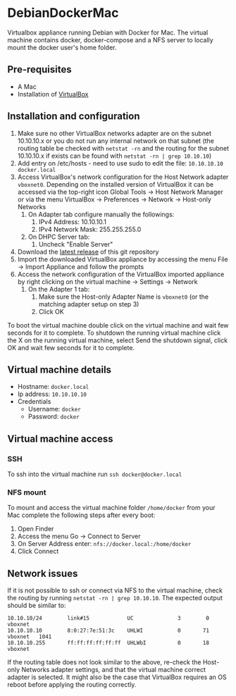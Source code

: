 # DebianDockerMac
Virtualbox appliance running Debian with Docker for Mac.
The virtual machine contains docker, docker-compose and a NFS server to locally mount the docker user's home folder.

## Pre-requisites
* A Mac
* Installation of [VirtualBox](https://www.virtualbox.org/wiki/Downloads)

## Installation and configuration
1. Make sure no other VirtualBox networks adapter are on the subnet 10.10.10.x or you do not run any internal network on that subnet (the routing table be checked with `netstat -rn` and the routing for the subnet 10.10.10.x if exists can be found with `netstat -rn | grep 10.10.10`)
2. Add entry on /etc/hosts - need to use sudo to edit the file: `10.10.10.10 docker.local`
3. Access VirtualBox's network configuration for the Host Network adapter `vboxnet0`. Depending on the installed version of VirtualBox it can be accessed via the top-right icon Global Tools -> Host Network Manager or via the menu VirtualBox -> Preferences -> Network -> Host-only Networks
    1. On Adapter tab configure manually the followings:
        1. IPv4 Address: 10.10.10.1
        2. IPv4 Network Mask: 255.255.255.0
    2. On DHPC Server tab:
        1. Uncheck "Enable Server"
4. Download the [latest release](https://github.com/esimonetti/DebianDockerMac/releases/latest) of this git repository
5. Import the downloaded VirtualBox appliance by accessing the menu File -> Import Appliance and follow the prompts
6. Access the network configuration of the VirtualBox imported appliance by right clicking on the virtual machine -> Settings -> Network
    1. On the Adapter 1 tab:
        1. Make sure the Host-only Adapter Name is `vboxnet0` (or the matching adapter setup on step 3)
        2. Click OK

To boot the virtual machine double click on the virtual machine and wait few seconds for it to complete.
To shutdown the running virtual machine click the X on the running virtual machine, select Send the shutdown signal, click OK and wait few seconds for it to complete.

## Virtual machine details
* Hostname: `docker.local`
* Ip address: `10.10.10.10`
* Credentials
    * Username: `docker`
    * Password: `docker`

## Virtual machine access

### SSH
To ssh into the virtual machine run `ssh docker@docker.local`

### NFS mount
To mount and access the virtual machine folder `/home/docker` from your Mac complete the following steps after every boot:
1. Open Finder
2. Access the menu Go -> Connect to Server
3. On Server Address enter: `nfs://docker.local:/home/docker`
4. Click Connect

## Network issues
If it is not possible to ssh or connect via NFS to the virtual machine, check the routing by running `netstat -rn | grep 10.10.10`.
The expected output should be similar to:
```
10.10.10/24        link#15            UC              3        0 vboxnet
10.10.10.10        8:0:27:7e:51:3c    UHLWI           0       71 vboxnet   1041
10.10.10.255       ff:ff:ff:ff:ff:ff  UHLWbI          0       18 vboxnet
```
If the routing table does not look similar to the above, re-check the Host-only Networks adapter settings, and that the virtual machine correct adapter is selected. It might also be the case that VirtualBox requires an OS reboot before applying the routing correctly.

